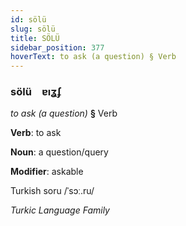 ```yaml
---
id: sölü
slug: sölü
title: SÖLÜ
sidebar_position: 377
hoverText: to ask (a question) § Verb
---
```


### sölü&emsp;<span kind="abugida">ɐıʓʄ</span>

*to ask (a question)* **§** Verb

**Verb**: to ask

**Noun**: a question/query

**Modifier**: askable

Turkish soru /ˈsɔː.ru/

*Turkic Language Family*